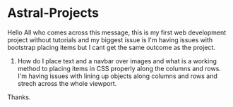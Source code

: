 # Astral-Projects
Hello All who comes across this message, this is my first web development project without tutorials and my biggest issue is
I'm having issues with bootstrap placing items but I cant get the same outcome as the project.
1) How do I place text and a navbar over images and what is a working method to placing items in CSS properly along the columns and rows.
I'm having issues with lining up objects along columns and rows and strech across the whole viewport. 

Thanks.
